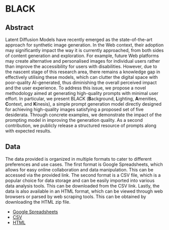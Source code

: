 # BLACK

## Abstract

Latent Diffusion Models have recently emerged as the state-of-the-art approach for synthetic image generation. In the Web context, their adoption may significantly impact the way it is currently approached, from both sides of content generation and exploration. For example, future Web platforms may create alternative and personalised images for individual users rather than improve the accessibility for users with disabilities.  However, due to the nascent stage of this research area, there remains a knowledge gap in effectively utilising these models, which can clutter the digital space with poor-quality AI-generated, thus diminishing the overall perceived impact and the user experience.  To address this issue, we propose a novel methodology aimed at generating high-quality prompts with minimal user effort. In particular, we present BLACK (**B**ackground, **L**ighting, **A**menities, **C**ontext, and **K**inesis), a simple prompt generation model directly designed for achieving high-quality images satisfying a proposed set of five desiderata.
Through concrete examples, we demonstrate the impact of the prompting model in improving the generation quality. As a second contribution, we publicly release a structured resource of prompts along with expected results.

## Data

The data provided is organized in multiple formats to cater to different preferences and use cases. The first format is Google Spreadsheets, which allows for easy online collaboration and data manipulation. This can be accessed via the provided link. The second format is a CSV file, which is a popular choice for data storage and can be easily imported into various data analysis tools. This can be downloaded from the CSV link. Lastly, the data is also available in an HTML format, which can be viewed through web browsers or parsed by web scraping tools. This can be obtained by downloading the HTML zip file.

- [Google Spreadsheets](https://docs.google.com/spreadsheets/d/1xer8JvcsVYEVsRMhksJD--JaAXzZuJ6QJjyT3b5bpJc)
- [CSV](/data/Prompt%20Database%20-%20Tokens.csv)
- [HTML](/data/Prompt%20Database.zip)
